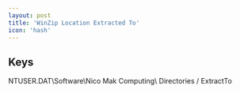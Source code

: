 ```yaml
---
layout: post
title: 'WinZip Location Extracted To'
icon: 'hash'
---
```


## Keys

NTUSER.DAT\Software\Nico Mak Computing\ Directories / ExtractTo

